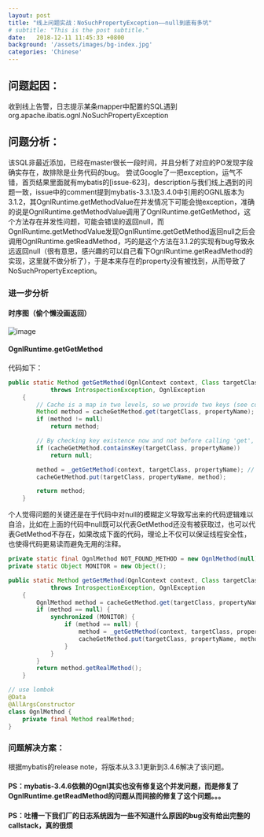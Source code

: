 ```yaml
---
layout: post
title: "线上问题实战：NoSuchPropertyException——null到底有多坑"
# subtitle: "This is the post subtitle."
date:   2018-12-11 11:45:33 +0800
background: '/assets/images/bg-index.jpg'
categories: 'Chinese'
---
```


## 问题起因：
收到线上告警，日志提示某条mapper中配置的SQL遇到org.apache.ibatis.ognl.NoSuchPropertyException

## 问题分析：
该SQL非最近添加，已经在master很长一段时间，并且分析了对应的PO发现字段确实存在，故排除是业务代码的bug。
尝试Google了一把exception，运气不错，首页结果里面就有mybatis的[issue-623]，description与我们线上遇到的问题一致，issue中的comment提到mybatis-3.3.1及3.4.0中引用的OGNL版本为3.1.2，其OgnlRuntime.getMethodValue在并发情况下可能会抛exception，准确的说是OgnlRuntime.getMethodValue调用了OgnlRuntime.getGetMethod，这个方法存在并发性问题，可能会错误的返回null，而OgnlRuntime.getMethodValue发现OgnlRuntime.getGetMethod返回null之后会调用OgnlRuntime.getReadMethod，巧的是这个方法在3.1.2的实现有bug导致永远返回null（很有意思，感兴趣的可以自己看下OgnlRuntime.getReadMethod的实现，这里就不做分析了），于是本来存在的property没有被找到，从而导致了NoSuchPropertyException。

### 进一步分析
#### 时序图（偷个懒没画返回）
![image](https://user-images.githubusercontent.com/3426457/49803565-24886480-fd8b-11e8-926c-77705e9e72db.png)
#### OgnlRuntime.getGetMethod
代码如下：
```java
public static Method getGetMethod(OgnlContext context, Class targetClass, String propertyName)
            throws IntrospectionException, OgnlException
    {
        // Cache is a map in two levels, so we provide two keys (see comments in ClassPropertyMethodCache below)
        Method method = cacheGetMethod.get(targetClass, propertyName);
        if (method != null)
            return method;

        // By checking key existence now and not before calling 'get', we will save a map resolution 90% of the times
        if (cacheGetMethod.containsKey(targetClass, propertyName))
            return null;

        method = _getGetMethod(context, targetClass, propertyName); // will be null if not found - will cache it anyway
        cacheGetMethod.put(targetClass, propertyName, method);

        return method;
    }
```
个人觉得问题的关键还是在于代码中对null的模糊定义导致写出来的代码逻辑难以自洽，比如在上面的代码中null既可以代表GetMethod还没有被获取过，也可以代表GetMethod不存在，如果改成下面的代码，理论上不仅可以保证线程安全性，也使得代码更易读而避免无用的注释。
```java
private static final OgnlMethod NOT_FOUND_METHOD = new OgnlMethod(null);
private static Object MONITOR = new Object();

public static Method getGetMethod(OgnlContext context, Class targetClass, String propertyName)
            throws IntrospectionException, OgnlException
    {
        OgnlMethod method = cacheGetMethod.get(targetClass, propertyName);
        if (method == null) {
            synchronized (MONITOR) {
                if (method == null) {
                    method = _getGetMethod(context, targetClass, propertyName);
                    cacheGetMethod.put(targetClass, propertyName, method);
                }
            }
        }
        return method.getRealMethod();
    }

// use lombok
@Data
@AllArgsConstructor
class OgnlMethod {
    private final Method realMethod;
}
```

### 问题解决方案：
根据mybatis的release note，将版本从3.3.1更新到3.4.6解决了该问题。


#### PS：mybatis-3.4.6依赖的Ognl其实也没有修复这个并发问题，而是修复了OgnlRuntime.getReadMethod的问题从而间接的修复了这个问题。。。

#### PS：吐槽一下我们厂的日志系统因为一些不知道什么原因的bug没有给出完整的callstack，真的很烦